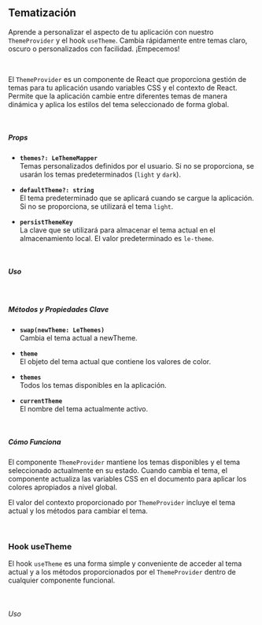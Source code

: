 ## Tematización

Aprende a personalizar el aspecto de tu aplicación con nuestro `ThemeProvider` y el hook `useTheme`. Cambia rápidamente entre temas claro, oscuro o personalizados con facilidad. ¡Empecemos!

<Box>
<div><LeSourceButton label="ThemeProvider" url="https://github.com/hiimlex/leux/tree/main/src/providers/ThemeProvider"></LeSourceButton></div>
<div><LeSourceButton label="useTheme" url="https://github.com/hiimlex/leux/tree/main/src/hooks/useTheme"></LeSourceButton></div>
</Box>

<br/>

El `ThemeProvider` es un componente de React que proporciona gestión de temas para tu aplicación usando variables CSS y el contexto de React. Permite que la aplicación cambie entre diferentes temas de manera dinámica y aplica los estilos del tema seleccionado de forma global.

<br/>

##### Props

- **`themes?: LeThemeMapper`**  
  Temas personalizados definidos por el usuario. Si no se proporciona, se usarán los temas predeterminados (`light` y `dark`).

- **`defaultTheme?: string`**  
  El tema predeterminado que se aplicará cuando se cargue la aplicación. Si no se proporciona, se utilizará el tema `light`.

- **`persistThemeKey`**  
  La clave que se utilizará para almacenar el tema actual en el almacenamiento local. El valor predeterminado es `le-theme`.

<br/>

##### Uso

<div>
<ThemingUsage></ThemingUsage>
</div>

<br/>

##### Métodos y Propiedades Clave

- **`swap(newTheme: LeThemes)`**  
  Cambia el tema actual a newTheme.

- **`theme`**  
  El objeto del tema actual que contiene los valores de color.

- **`themes`**  
  Todos los temas disponibles en la aplicación.

- **`currentTheme`**  
  El nombre del tema actualmente activo.

<br/>

##### Cómo Funciona

El componente `ThemeProvider` mantiene los temas disponibles y el tema seleccionado actualmente en su estado.
Cuando cambia el tema, el componente actualiza las variables CSS en el documento para aplicar los colores apropiados a nivel global.

El valor del contexto proporcionado por `ThemeProvider` incluye el tema actual y los métodos para cambiar el tema.

<br/>

### Hook useTheme

El hook `useTheme` es una forma simple y conveniente de acceder al tema actual y a los métodos proporcionados por el `ThemeProvider` dentro de cualquier componente funcional.

<br/>

###### Uso

<div>
<UseThemeUsage></UseThemeUsage>
</div>

<br />
